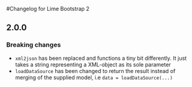#Changelog for Lime Bootstrap 2

## 2.0.0

### Breaking changes
* `xml2json` has been replaced and functions a tiny bit differently. It just takes a string representing a XML-object as its sole parameter
* `loadDataSource` has been changed to return the result instead of merging of the supplied model, i.e `data = loadDataSource(...)`